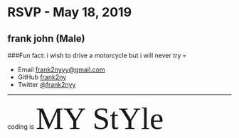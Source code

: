 # RSVP - May 18, 2019

## frank john (Male)

###Fun fact: i wish to drive a motorcycle but i will never try 
:skull: 

- Email [frank2nyyy@gmail.com](mailto:frank2nyyy@gmail.com)
- GitHub [frank2ny](https://github.com/frank2ny)
- Twitter [@frank2nyy](https://twitter.com/frank2nyy)
---

coding is <span style="font-family:Papyru; font-size:5em;"> MY StYle</span>
